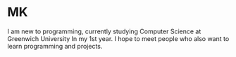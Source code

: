 # MK
I am new to programming, currently studying Computer Science at Greenwich University In my 1st year. I hope to meet people who also want to learn programming and projects.
